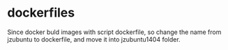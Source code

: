 # dockerfiles

Since docker buld images with script dockerfile, so change the name from jzubuntu to dockerfile, and move it into jzubuntu1404 folder.
